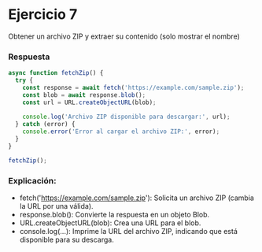 # Ejercicio 7

Obtener un archivo ZIP y extraer su contenido (solo mostrar el nombre)

### Respuesta 

```javascript
async function fetchZip() {
  try {
    const response = await fetch('https://example.com/sample.zip'); 
    const blob = await response.blob();
    const url = URL.createObjectURL(blob);
    
    console.log('Archivo ZIP disponible para descargar:', url);
  } catch (error) {
    console.error('Error al cargar el archivo ZIP:', error);
  }
}

fetchZip();
```

### Explicación:

- fetch('https://example.com/sample.zip'): Solicita un archivo ZIP (cambia la URL por una válida).
- response.blob(): Convierte la respuesta en un objeto Blob.
- URL.createObjectURL(blob): Crea una URL para el blob.
- console.log(...): Imprime la URL del archivo ZIP, indicando que está disponible para su descarga.